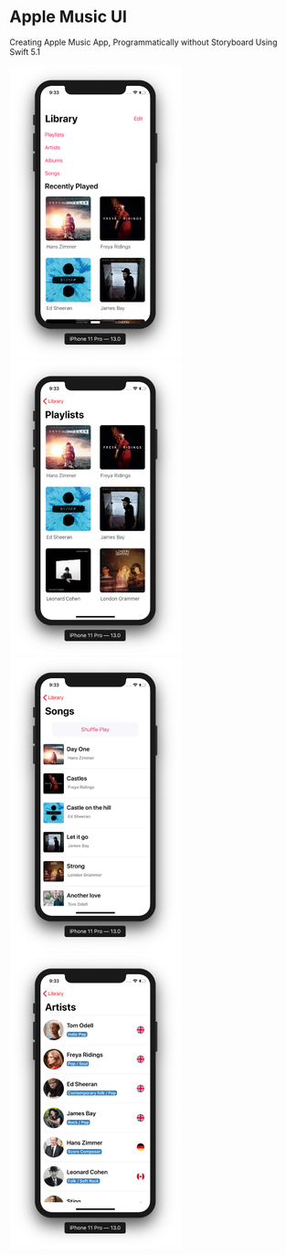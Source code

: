 # Apple Music UI

Creating Apple Music App, Programmatically without Storyboard Using Swift 5.1

<img width="300" alt="firstpic" src="Pics/firstpic.png"> <img width="300" alt="secondpic" src="Pics/secondpic.png">
<img width="300" alt="thirdpic" src="Pics/thirdpic.png"> <img width="300" alt="forthpic" src="Pics/forthpic.png">
